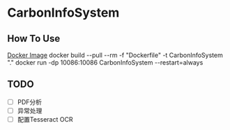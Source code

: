 # CarbonInfoSystem

## How To Use
[Docker Image](https://hub.docker.com/repository/docker/bbkkbkk/carbon-info-system_v1.0)
docker build --pull --rm -f "Dockerfile" -t CarbonInfoSystem "." 
docker run -dp 10086:10086 CarbonInfoSystem --restart=always

## TODO
- [ ] PDF分析
- [ ] 异常处理
- [ ] 配置Tesseract OCR